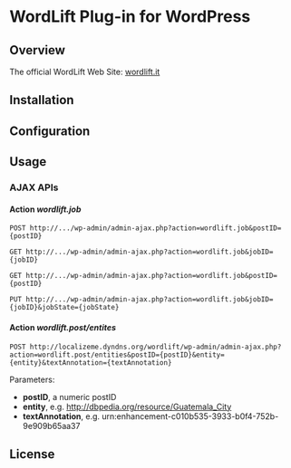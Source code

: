 WordLift Plug-in for WordPress
==============================

## Overview

The official WordLift Web Site: [wordlift.it](http://wordlift.it)

## Installation

## Configuration

## Usage

### AJAX APIs

#### Action *wordlift.job*

```
POST http://.../wp-admin/admin-ajax.php?action=wordlift.job&postID={postID}

GET http://.../wp-admin/admin-ajax.php?action=wordlift.job&jobID={jobID}

GET http://.../wp-admin/admin-ajax.php?action=wordlift.job&postID={postID}

PUT http://.../wp-admin/admin-ajax.php?action=wordlift.job&jobID={jobID}&jobState={jobState}
```

#### Action *wordlift.post/entites*

```
POST http://localizeme.dyndns.org/wordlift/wp-admin/admin-ajax.php?action=wordlift.post/entities&postID={postID}&entity={entity}&textAnnotation={textAnnotation}
```

Parameters:

* **postID**, a numeric postID
* **entity**, e.g. http://dbpedia.org/resource/Guatemala_City
* **textAnnotation**, e.g. urn:enhancement-c010b535-3933-b0f4-752b-9e909b65aa37

## License